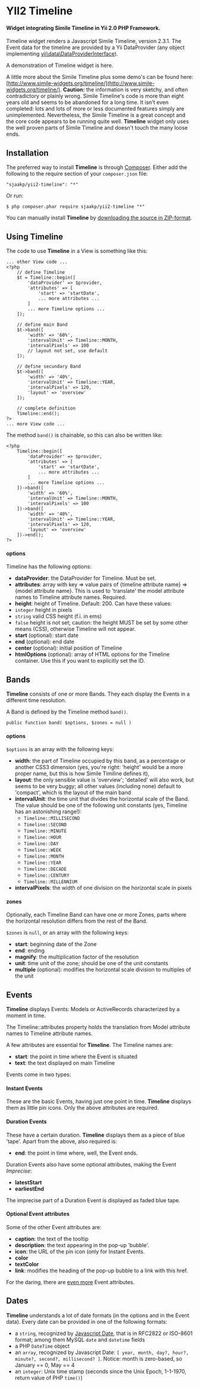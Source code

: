 YII2 Timeline
=============

#### Widget integrating Simile Timeline in Yii 2.0 PHP Framework. ####

Timeline widget renders a Javascript Simile Timeline,  version 2.3.1. The Event data for the timeline are provided by a Yii DataProvider (any object implementing [yii\data\DataProviderInterface](http://www.yiiframework.com/doc-2.0/yii-data-dataproviderinterface.html)).

A demonstration of Timeline widget is here.

A little more about the Simile Timeline plus some demo's can be found here: [http://www.simile-widgets.org/timeline/](http://www.simile-widgets.org/timeline/). **Caution:** the information is very sketchy, and often contradictory or plainly wrong. Simile Timeline's code is more than eight years old and seems to be abandoned for a long time. It isn't even completed: lots and lots of more or less documented features simply are unimplemented. Nevertheless, the Simile Timeline is a great concept and the core code appears to be running quite well. **Timeline** widget only uses the well proven parts of Simile Timeline and doesn't touch the many loose ends.

## Installation ##

The preferred way to install **Timeline** is through [Composer](https://getcomposer.org/). Either add the following to the require section of your `composer.json` file:

`"sjaakp/yii2-timeline": "*"` 

Or run:

`$ php composer.phar require sjaakp/yii2-timeline "*"` 

You can manually install **Timeline** by [downloading the source in ZIP-format](https://github.com/sjaakp/yii2-timeline/archive/master.zip).

## Using Timeline ##

The code to use **Timeline** in a View is something like this:

    ... other View code ...
	<?php
		// define Timeline
		$t = Timeline::begin([
			'dataProvider' => $provider,
			'attributes' => [
				'start' => 'startDate',
				... more attributes ...
			]
			... more Timeline options ...
		]);

		// define main Band
		$t->band([
			'width' => '60%',
			'intervalUnit' => Timeline::MONTH,
			'intervalPixels' => 100
			// layout not set, use default
		]);

		// define secundary Band
		$t->band([
			'width' => '40%',
			'intervalUnit' => Timeline::YEAR,
			'intervalPixels' => 120,
			'layout' => 'overview'
		]);

		// complete definition
		Timeline::end();
	?>
	... more View code ...

The method `band()` is chainable, so this can also be written like:

    <?php
		Timeline::begin([
			'dataProvider' => $provider,
			'attributes' => [
				'start' => 'startDate',
				... more attributes ...
			]
			... more Timeline options ...
		])->band([
			'width' => '60%',
			'intervalUnit' => Timeline::MONTH,
			'intervalPixels' => 100
		])->band([
			'width' => '40%',
			'intervalUnit' => Timeline::YEAR,
			'intervalPixels' => 120,
			'layout' => 'overview'
		])->end();
	?>

#### options ####

Timeline has the following options:

- **dataProvider**: the DataProvider for Timeline. Must be set.
- **attributes**: array with key => value pairs of {timeline attribute name} => {model attribute name}. This is used to 'translate' the model attribute names to Timeline attribute names. Required.
- **height**: height of Timeline. Default: 200. Can have these values:
 - `integer` height in pixels
 - `string` valid CSS height (f.i. in ems)
 - `false` height is not set; caution: the height MUST be set by some other means (CSS), otherwise Timeline will not appear.
- **start** (optional): start date
- **end** (optional): end date
- **center** (optional): initial position of Timeline
- **htmlOptions** (optional): array of HTML options for the Timeline container. Use this if you want to explicitly set the ID. 

## Bands ##

**Timeline** consists of one or more Bands. They each display the Events in a different time resolution.

A Band is defined by the Timeline method `band()`.

    public function band( $options, $zones = null )

#### options ####

`$options` is an array with the following keys:

- **width**: the part of Timeline occupied by this band, as a percentage or another CSS3 dimension (yes, you're right: 'height' would be a more proper name, but this is how Simile Timiline defines it),
- **layout**: the only sensible value is 'overview'; 'detailed' will also work, but seems to be very buggy; all other values (including none) default to 'compact', which is the layout of the main band
- **intervalUnit**: the time unit that divides the horizontal scale of the Band. The value should be one of the following unit constants (yes, Timeline has an astonishing range!):
	- `Timeline::MILLISECOND`
	- `Timeline::SECOND`
	- `Timeline::MINUTE`
	- `Timeline::HOUR`
	- `Timeline::DAY`
	- `Timeline::WEEK`
	- `Timeline::MONTH`
	- `Timeline::YEAR`
	- `Timeline::DECADE`
	- `Timeline::CENTURY`
	- `Timeline::MILLENNIUM`
- **intervalPixels**: the width of one division on the horizontal scale in pixels

#### zones ####

Optionally, each Timeline Band can have one or more Zones, parts where the horizontal resolution differs from the rest of the Band.

`$zones` is `null`, or an array with the following keys:

- **start**: beginning date of the Zone
- **end**: ending
- **magnify**: the multiplication factor of the resolution
- **unit**: time unit of the zone; should be one of the unit constants
- **multiple** (optional): modifies the horizontal scale division to multiples of the unit 

## Events ##

**Timeline** displays Events: Models or ActiveRecords characterized by a moment in time.

The Timeline::attributes property holds the translation from Model attribute names to Timeline attribute names.
  
A few attributes are essential for **Timeline**. The Timeline names are:

- **start**: the point in time where the Event is situated
- **text**: the text displayed on main Timeline

Events come in two types:

#### Instant Events ####

These are the basic Events, having just one point in time. **Timeline** displays them as little pin icons. Only the above attributes are required.

#### Duration Events ####

These have a certain duration. **Timeline** displays them as a piece of blue 'tape'. Apart from the above, also required is:

- **end**: the point in time where, well, the Event ends.
   
Duration Events also have some optional attributes, making the Event *Imprecise*:

- **latestStart**
- **earliestEnd**

The imprecise part of a Duration Event is displayed as faded blue tape.

#### Optional Event attributes ####

Some of the other Event attributes are:

- **caption**: the text of the tooltip
- **description**: the text appearing in the pop-up 'bubble'.
- **icon**: the URL of the pin icon (only for Instant Events.
- **color**
- **textColor**
- **link**: modifies the heading of the pop-up bubble to a link with this href.

For the daring, there are [even more](http://simile-widgets.org/wiki/Timeline_EventSources#Additional_Event_Attributes) Event attributes. 

## Dates ##

**Timeline** understands a lot of date formats (in the options and in the Event data). Every date can be provided in one of the following formats:

- a `string`, recognized by [Javascript Date](https://developer.mozilla.org/en-US/docs/Web/JavaScript/Reference/Global_Objects/Date), that is in RFC2822 or ISO-8601 format; among them MySQL `date` and `datetime` fields
- a PHP `DateTime` object
- an `array`, recognized by Javascript Date: `[ year, month, day?, hour?, minute?, second?, millisecond? ]`. Notice: month is zero-based, so January == 0, May == 4
- an `integer`: Unix time stamp (seconds since the Unix Epoch, 1-1-1970, return value of PHP `time()`)
